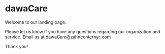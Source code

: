 # dawaCare

Welcome to our landing page.

Please let us know if you have any questions regarding our organization and service.
Email us at dawaCare@zahncenternyc.com

Thank you!
